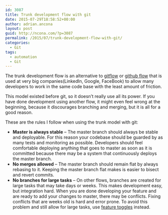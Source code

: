 ```yaml
---
id: 3087
title: Trunk development flow with git
date: 2015-07-29T18:58:52+00:00
author: adrian.ancona
layout: post
guid: http://ncona.com/?p=3087
permalink: /2015/07/trunk-development-flow-with-git/
categories:
  - Git
tags:
  - automation
  - Git
---
```

The trunk development flow is an alternative to [gitflow](https://www.atlassian.com/git/tutorials/comparing-workflows/gitflow-workflow) or [github flow](https://guides.github.com/introduction/flow/) that is used at very big companies(LinkedIn, Google, FaceBook) to allow many developers to work in the same code base with the least amount of friction.

This model existed before git, so it doesn&#8217;t really use all its power. If you have done development using another flow, it might even feel wrong at the beginning, because it discourages branching and merging, but it is all for a good reason.

These are the rules I follow when using the trunk model with git:

  * **Master is always stable** &#8211; The master branch should always be stable and deployable. For this reason your codebase should be guarded by as many tests and monitoring as possible. Developers should feel comfortable deploying anything that goes to master as soon as it is committed because there may be a system that continuously deploys the master branch.
  * **No merges allowed** &#8211; The master branch should remain flat by always rebasing to it. Keeping the master branch flat makes is easier to bisect and revert commits.
  * **No branches for large tasks** &#8211; On other flows, branches are created for large tasks that may take days or weeks. This makes development easy, but integration hard. When you are done developing your feature and are ready to add your changes to master, there may be conflicts. Fixing conflicts that are weeks old is hard and error prone. To avoid this problem and still allow for large tasks, use [feature toggles](http://martinfowler.com/bliki/FeatureToggle.html) instead.